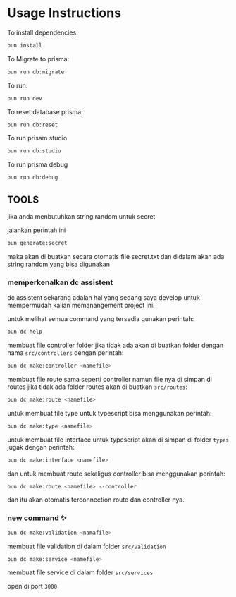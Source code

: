 # Usage Instructions

To install dependencies:

```sh
bun install
```

To Migrate to prisma:

```sh
bun run db:migrate
```

To run:

```sh
bun run dev
```

To reset database prisma:

```sh
bun run db:reset
```

To run prisam studio

```sh
bun run db:studio
```

To run prisma debug

```sh
bun run db:debug
```

## TOOLS

jika anda menbutuhkan string random untuk secret

jalankan perintah ini

```sh
bun generate:secret
```

maka akan di buatkan secara otomatis file secret.txt dan didalam akan ada string random yang bisa digunakan

### memperkenalkan dc assistent

dc assistent sekarang adalah hal yang sedang saya develop untuk mempermudah kalian memanangement project ini.

untuk melihat semua command yang tersedia gunakan perintah:

```sh
bun dc help
```

membuat file controller folder jika tidak ada akan di buatkan folder dengan nama `src/controllers` dengan perintah:

```sh
bun dc make:controller <namefile>
```

membuat file route sama seperti controller namun file nya di simpan di routes jika tidak ada folder routes akan di buatkan `src/routes`:

```sh
bun dc make:route <namefile>
```

untuk membuat file type untuk typescript bisa menggunakan perintah:

```sh
bun dc make:type <namefile>
```

untuk membuat file interface untuk typescript akan di simpan di folder `types` jugak dengan perintah:

```sh
bun dc make:interface <namefile>
```

dan untuk membuat route sekaligus controller bisa menggunakan perintah:

```sh
bun dc make:route <namefile> --controller
```

dan itu akan otomatis terconnection route dan controller nya.

### new command ✨

```sh
bun dc make:validation <namafile>
```

membuat file validation di dalam folder `src/validation`

```sh
bun dc make:service <namefile>
```

membuat file service di dalam folder `src/services`

open di port `3000`
